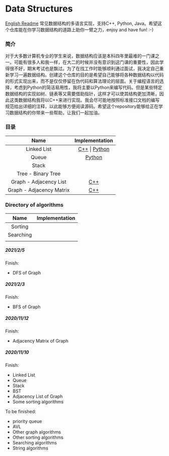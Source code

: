 # Data Structures
[English Readme](README-eng.md)
常见数据结构的多语言实现，支持C++, Python, Java。希望这个仓库能在你学习数据结构的道路上助你一臂之力，enjoy and have fun! :-) 

### 简介

对于大多数计算机专业的学生来说，数据结构应该是本科四年里最难的一门课之一。可能有很多人和我一样，在大二的时候并没有意识到这门课的重要性，因此学得很不好，期末考试也是飘过。为了在找工作时能够顺利通过面试，我决定自己重新学习一遍数据结构。创建这个仓库的目的是希望自己能够将各种数据结构以代码的形式实现出来，而不是仅仅停留在伪代码和算法理论的层面。关于编程语言的选择，考虑到Python的简洁易用性，我将主要以Python来编写代码。但是某些特定数据结构的实现如树、链表等又需要借助指针，这样才可以使其结构更加清晰，因此这类数据结构我将以C++来进行实现。我会尽可能地按照标准接口文档的编写规范给出详细的注释，以此能够方便阅读源码。希望这个repository能够给正在学习数据结构的你带来一些帮助，让我们一起加油。

### 目录

|           Name           |                      Implementation                       |
| :----------------------: | :-------------------------------------------------------: |
|       Linked List        | [C++](./LinkedList/C++)  \| [Python](./LinkedList/Python) |
|          Queue           |                 [Python](./Queue/Python)                  |
|          Stack           |                                                           |
|    Tree - Binary Tree    |                                                           |
|  Graph - Adjacency List  |             [C++](./Graph/AdjacencyList/C++)              |
| Graph - Adjacency Matrix |            [C++](./Graph/AdjacencyMatrix/C++)             |



### Directory of algorithms

|   Name    | Implementation |
| :-------: | :------------: |
|  Sorting  |                |
| Searching |                |
|           |                |





##### 2021/2/5

Finish:

* DFS of Graph

  

##### 2021/2/3

Finish:

* BFS of Graph

  

##### 2020/11/12

Finish:

* Adjacency Matrix of Graph



##### 2020/11/10

Finish:

* Linked List
* Queue
* Stack
* BST
* Adjacency List of Graph
* Some sorting algorithms

To be finished:

* priority queue
* AVL
* Other graph algorithms
* Other sorting algorithms
* Searching algorithms
* String algorithms




